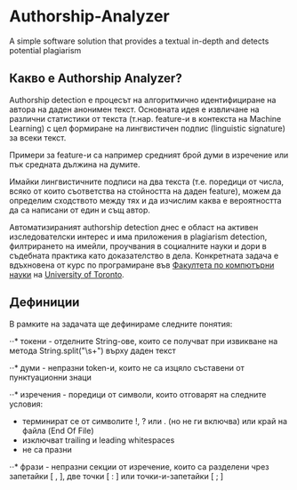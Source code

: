 # Authorship-Analyzer
A simple software solution that provides a textual in-depth and detects potential plagiarism

## Какво е Authorship Analyzer?
Authorship detection е процесът на алгоритмично идентифициране на автора на даден анонимен текст. Основната идея е извличане на различни статистики от текста (т.нар. feature-и в контекста на Machine Learning) с цел формиране на лингвистичен подпис (linguistic signature) за всеки текст.

Примери за feature-и са например средният брой думи в изречение или пък средната дължина на думите.

Имайки лингвистичните подписи на два текста (т.е. поредици от числа, всяко от които съответства на стойността на даден feature), можем да определим сходството между тях и да изчислим каква е вероятността да са написани от един и същ автор.

Автоматизираният authorship detection днес е област на активен изследователски интерес и има приложения в plagiarism detection, филтрирането на имейли, проучвания в социалните науки и дори в съдебната практика като доказателство в дела. Конкретната задача е вдъхновена от курс по програмиране във [Факултета по компютърни науки](https://web.cs.toronto.edu/) на [University of Toronto](https://www.utoronto.ca/).

## Дефиниции
В рамките на задачата ще дефинираме следните понятия:

⋅⋅* токени - отделните String-ове, които се получват при извикване на метода String.split("\\s+") върху даден текст

⋅⋅* думи - непразни token-и, които не са изцяло съставени от пунктуационни знаци

⋅⋅* изречения - поредици от символи, които отговарят на следните условия:
- терминират се от символите !, ? или . (но не ги включва) или край на файла (End Of File)
- изключват trailing и leading whitespaces
- не са празни

⋅⋅* фрази - непразни секции от изречение, които са разделени чрез запетайки [ , ], две точки [ : ] или точки-и-запетайки [ ; ]
